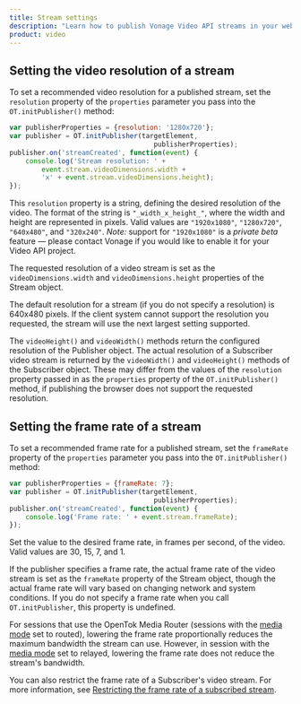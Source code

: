 ```yaml
---
title: Stream settings
description: "Learn how to publish Vonage Video API streams in your web application. Once you have connected to a session, you can send video, audio, and messages by publishing a stream."
product: video
---
```


## Setting the video resolution of a stream

To set a recommended video resolution for a published stream, set the `resolution` property of the `properties` parameter you pass into the `OT.initPublisher()` method:

```js
var publisherProperties = {resolution: '1280x720'};
var publisher = OT.initPublisher(targetElement,
                                    publisherProperties);
publisher.on('streamCreated', function(event) {
    console.log('Stream resolution: ' +
        event.stream.videoDimensions.width +
        'x' + event.stream.videoDimensions.height);
});
```

This `resolution` property is a string, defining the desired resolution of the video. The format of the string is `"_width_x_height_"`, where the width and height are represented in pixels. Valid values are `"1920x1080"`, `"1280x720"`, `"640x480"`, and `"320x240"`. _Note:_ support for `"1920x1080"` is a _private beta_ feature — please contact Vonage if you would like to enable it for your Video API project.

The requested resolution of a video stream is set as the `videoDimensions.width` and `videoDimensions.height` properties of the Stream object.

The default resolution for a stream (if you do not specify a resolution) is 640x480 pixels. If the client system cannot support the resolution you requested, the stream will use the next largest setting supported.

The `videoHeight()` and `videoWidth()` methods return the configured resolution of the Publisher object. The actual resolution of a Subscriber video stream is returned by the `videoWidth()` and `videoHeight()` methods of the Subscriber object. These may differ from the values of the `resolution` property passed in as the `properties` property of the `OT.initPublisher()` method, if publishing the browser does not support the requested resolution.

## Setting the frame rate of a stream

To set a recommended frame rate for a published stream, set the `frameRate` property of the `properties` parameter you pass into the `OT.initPublisher()` method:

```js
var publisherProperties = {frameRate: 7};
var publisher = OT.initPublisher(targetElement,
                                    publisherProperties);
publisher.on('streamCreated', function(event) {
    console.log('Frame rate: ' + event.stream.frameRate);
});
```

Set the value to the desired frame rate, in frames per second, of the video. Valid values are 30, 15, 7, and 1.

If the publisher specifies a frame rate, the actual frame rate of the video stream is set as the `frameRate` property of the Stream object, though the actual frame rate will vary based on changing network and system conditions. If you do not specify a frame rate when you call `OT.initPublisher`, this property is undefined.

For sessions that use the OpenTok Media Router (sessions with the [media mode](/video/guides/create-session#the-opentok-media-router-and-media-modes) set to routed), lowering the frame rate proportionally reduces the maximum bandwidth the stream can use. However, in session with the [media mode](/video/guides/create-session#the-opentok-media-router-and-media-modes) set to relayed, lowering the frame rate does not reduce the stream's bandwidth.

You can also restrict the frame rate of a Subscriber's video stream. For more information, see [Restricting the frame rate of a subscribed stream](/developer/guides/subscribe-stream/js/#restrict_frame_rate).
